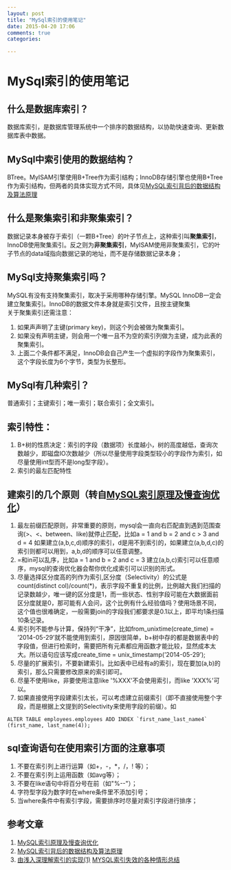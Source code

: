 ```yaml
---
layout: post
title: "MySql索引的使用笔记"
date: 2015-04-20 17:06
comments: true
categories: 

---
```

# MySql索引的使用笔记
## 什么是数据库索引？
数据库索引，是数据库管理系统中一个排序的数据结构，以协助快速查询、更新数据库表中数据。
## MySql中索引使用的数据结构？
BTree。MyISAM引擎使用B+Tree作为索引结构；InnoDB存储引擎也使用B+Tree作为索引结构，但两者的具体实现方式不同，具体见[MySQL索引背后的数据结构及算法原理](http://blog.codinglabs.org/articles/theory-of-mysql-index.html)
## 什么是聚集索引和非聚集索引？
数据记录本身被存于索引<!--more-->（一颗B+Tree）的叶子节点上，这种索引叫**聚集索引**，InnoDB使用聚集索引。反之则为**非聚集索引**，MyISAM使用非聚集索引，它的叶子节点的data域指向数据记录的地址，而不是存储数据记录本身；  
## MySql支持聚集索引吗？
MySQL有没有支持聚集索引，取决于采用哪种存储引擎。MySQL InnoDB一定会建立聚集索引。InnoDB的数据文件本身就是索引文件，且按主键聚集   
关于聚集索引还需注意：   
1. 如果声声明了主键(primary key)，则这个列会被做为聚集索引。  
2. 如果没有声明主键，则会用一个唯一且不为空的索引列做为主键，成为此表的聚集索引。
3. 上面二个条件都不满足，InnoDB会自己产生一个虚拟的字段作为聚集索引，这个字段长度为6个字节，类型为长整形。   

## MySql有几种索引？
普通索引；主键索引；唯一索引；联合索引；全文索引。
## 索引特性：
1. B+树的性质决定：索引的字段（数据项）长度越小，树的高度越低，查询次数越少，即磁盘IO次数越少（所以尽量使用字段类型较小的字段作为索引，如尽量使用int型而不是long型字段）。   
2. 索引的最左匹配特性    

## 建索引的几个原则（转自[MySQL索引原理及慢查询优化](http://tech.meituan.com/mysql-index.html)）
1. 最左前缀匹配原则，非常重要的原则，mysql会一直向右匹配直到遇到范围查询(>、<、between、like)就停止匹配，比如a = 1 and b = 2 and c > 3 and d = 4 如果建立(a,b,c,d)顺序的索引，d是用不到索引的，如果建立(a,b,d,c)的索引则都可以用到，a,b,d的顺序可以任意调整。
2. =和in可以乱序，比如a = 1 and b = 2 and c = 3 建立(a,b,c)索引可以任意顺序，mysql的查询优化器会帮你优化成索引可以识别的形式。
3. 尽量选择区分度高的列作为索引,区分度（Selectivity）的公式是count(distinct col)/count(*)，表示字段不重复的比例，比例越大我们扫描的记录数越少，唯一键的区分度是1，而一些状态、性别字段可能在大数据面前区分度就是0，那可能有人会问，这个比例有什么经验值吗？使用场景不同，这个值也很难确定，一般需要join的字段我们都要求是0.1以上，即平均1条扫描10条记录。
4. 索引列不能参与计算，保持列“干净”，比如from_unixtime(create_time) = ’2014-05-29’就不能使用到索引，原因很简单，b+树中存的都是数据表中的字段值，但进行检索时，需要把所有元素都应用函数才能比较，显然成本太大。所以语句应该写成create_time = unix_timestamp(’2014-05-29’);
5. 尽量的扩展索引，不要新建索引。比如表中已经有a的索引，现在要加(a,b)的索引，那么只需要修改原来的索引即可。
6. 尽量不使用like，非要使用注意like '%XXX'不会使用索引，而like 'XXX%'可以。
7. 如果直接使用字段建索引太长，可以考虑建立前缀索引（即不直接使用整个字段，而是根据上文提到的Selectivity来使用字段的前缀）。如

```
ALTER TABLE employees.employees ADD INDEX `first_name_last_name4` (first_name, last_name(4));
```

## sql查询语句在使用索引方面的注意事项
1. 不要在索引列上进行运算（如+，-，*，/，! 等）；
2. 不要在索引列上运用函数（如avg等）；
3. 不要在like语句中将百分号在前（如"%--"）；
4. 字符型字段为数字时在where条件里不添加引号；
5. 当where条件中有索引字段，需要排序时尽量对索引字段进行排序；

## 参考文章
1. [MySQL索引原理及慢查询优化](http://tech.meituan.com/mysql-index.html)
2. [MySQL索引背后的数据结构及算法原理](http://blog.codinglabs.org/articles/theory-of-mysql-index.html)
3. [由浅入深理解索引的实现(1)](http://www.zhdba.com/mysqlops/2011/11/24/understanding_index/)
[MYSQL索引失效的各种情形总结](http://blog.sina.com.cn/s/blog_6e322ce7010101i7.html)
